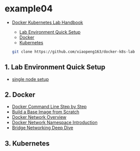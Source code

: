 # example04

* [Docker Kubernetes Lab Handbook](https://docker-k8s-lab.readthedocs.io/en/latest/index.html)

  * [Lab Environment Quick Setup](https://docker-k8s-lab.readthedocs.io/en/latest/lab-environment.html)
  * [Docker](https://docker-k8s-lab.readthedocs.io/en/latest/docker.html)
  * [Kubernetes](https://docker-k8s-lab.readthedocs.io/en/latest/kubernetes.html)
  
  ```sh
  git clone https://github.com/xiaopeng163/docker-k8s-lab
  ```

## 1. Lab Environment Quick Setup

* [single node setup](my-notes/single-node.md)

## 2. Docker

* [Docker Command Line Step by Step](my-notes/docker-01.md)
* [Build a Base Image from Scratch](my-notes/docker-02.md)
* [Docker Network Overview](my-notes/docker-03.md)
* [Docker Network Namespace Introduction](my-notes/docker-04.md)
* [Bridge Networking Deep Dive](my-notes/docker-05.md)

## 3. Kubernetes
